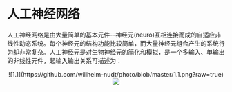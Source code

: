 # 人工神经网络
人工神经网络是由大量简单的基本元件--神经元(neuro)互相连接而成的自适应非线性动态系统。每个神经元的结构功能比较简单，而大量神经元组合产生的系统行为却非常复杂。人工神经元是对生物神经元的简化和模拟，是一个多输入、单输出的非线性元件，起输入输出关系可描述为：

<div align=center>![1.1](https://github.com/willhelm-nudt/photo/blob/master/1.1.png?raw=true)
<div style="align: center">
<img src="https://github.com/willhelm-nudt/photo/blob/master/1.1.png"/>
</div>

